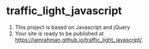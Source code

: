 # traffic_light_javascript
1. This project is based on Javascript and jQuery
2. Your site is ready to be published at https://iamrahman.github.io/traffic_light_javascript/.
